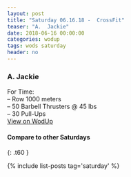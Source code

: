 ```yaml
---
layout: post
title: "Saturday 06.16.18 -  CrossFit"
teaser: "A.  Jackie"
date: 2018-06-16 00:00:00
categories: wodup
tags: wods saturday
header: no
---
```



<h3>A.  Jackie</h3>
For Time:<br/>– Row 1000 meters<br/>– 50 Barbell Thrusters @ 45 lbs<br/>– 30 Pull-Ups<br/>
<a href="https://www.wodup.com/gyms/asphodel/wods/6959" target="blank">View on WodUp</a>


#### Compare to other Saturdays
{: .t60 }

{% include list-posts tag='saturday' %}